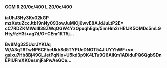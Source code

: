 #### GCM R 20/0c/400 L 20/0c/400
**iaUhJ3Hy3Kv02kGP**<br/>**mzXetuZccJtb19nNy093owJuMiOj6wvE8AJdJuLtP2E=**<br/>**cC7RDZKMWdlll38ZWqQGW4YzOpuqhEgb/5imHm2rHEfJK5QMDc5mLGHty/fzH3t+ag7d/O+CEnr1KT5j...**<br/><br/>
**Bv8Mg325UcrJYKUq**<br/>**W/A3qT8TwNP6CFheUkhSd5TYPUeDNOT54JIUYYhWF+s=**<br/>**gsIxu7Hb8Bj49GLJetPqNIo+U5kd3p9K4LTu9Q6AiKm1ADiduPQ6QgbSDnEPlUFmXK0esmjFaPwAeGCe...**